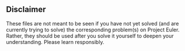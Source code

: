 ## Disclaimer <br>

These files are not meant to be seen if you have not yet solved (and are currently trying to solve) the corresponding problem(s) on Project Euler. Rather, they should be used after you solve it yourself to deepen your understanding. Please learn responsibly.